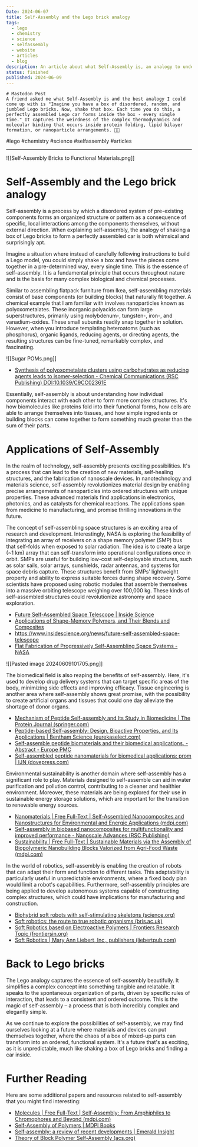 ```yaml
---
Date: 2024-06-07
title: Self-Assembly and the Lego brick analogy
tags:
  - lego
  - chemistry
  - science
  - selfassembly
  - website
  - articles
  - blog
description: An article about what Self-Assembly is, an analogy to understand why it's interesting, and recent advances in the field.
status: finished
published: 2024-06-09
---
```

```
# Mastodon Post
A friend asked me what Self-Assembly is and the best analogy I could come up with is "Imagine you have a box of disordered, random, and jumbled Lego bricks. Now, shake that box. Each time you do this, a perfectly assembled Lego car forms inside the box - every single time." It captures the weirdness of the complex thermodynamics and molecular binding that occurs inside protein folding, lipid bilayer formation, or nanoparticle arrangements. 🧩🚗
```
#lego #chemistry #science #selfassembly #articles 

---

![[Self-Assembly Bricks to Functional Materials.png]]
# Self-Assembly and the Lego brick analogy

Self-assembly is a process by which a disordered system of pre-existing components forms an organized structure or pattern as a consequence of specific, local interactions among the components themselves, without external direction. When explaining self-assembly, the analogy of shaking a box of Lego bricks to form a perfectly assembled car is both whimsical and surprisingly apt.

Imagine a situation where instead of carefully following instructions to build a Lego model, you could simply shake a box and have the pieces come together in a pre-determined way, every single time. This is the essence of self-assembly. It is a fundamental principle that occurs throughout nature and is the basis for many complex biological and chemical processes.

Similar to assembling flatpack furniture from Ikea, self-assembling materials consist of base components (or building blocks) that naturally fit together. A chemical example that I am familiar with involves nanoparticles known as polyoxometalates. These inorganic polyacids can form large superstructures, primarily using molybdenum-, tungsten-, iron-, and vanadium-oxides. These small subunits readily snap together in solution. However, when you introduce templating heteroatoms (such as phosphorus), organic ligands, reducing agents, or directing agents, the resulting structures can be fine-tuned, remarkably complex, and fascinating. 

![[Sugar POMs.png]]
 - [Synthesis of polyoxometalate clusters using carbohydrates as reducing agents leads to isomer-selection - Chemical Communications (RSC Publishing) DOI:10.1039/C9CC02361E](https://pubs.rsc.org/en/content/articlehtml/2019/cc/c9cc02361e)

Essentially, self-assembly is about understanding how individual components interact with each other to form more complex structures. It's how biomolecules like proteins fold into their functional forms, how cells are able to arrange themselves into tissues, and how simple ingredients or building blocks can come together to form something much greater than the sum of their parts.

# Applications of Self-Assembly

In the realm of technology, self-assembly presents exciting possibilities. It's a process that can lead to the creation of new materials, self-healing structures, and the fabrication of nanoscale devices. In nanotechnology and materials science, self-assembly revolutionizes material design by enabling precise arrangements of nanoparticles into ordered structures with unique properties. These advanced materials find applications in electronics, photonics, and as catalysts for chemical reactions. The applications span from medicine to manufacturing, and promise thrilling innovations in the future.

The concept of self-assembling space structures is an exciting area of research and development. Interestingly, NASA is exploring the feasibility of integrating an array of receivers on a shape memory polymer (SMP) bus that self-folds when exposed to solar radiation. The idea is to create a large (~1 km) array that can self-transform into operational configurations once in orbit. SMPs are useful for building low-cost self-deployable structures, such as solar sails, solar arrays, sunshields, radar antennas, and systems for space debris capture. These structures benefit from SMPs’ lightweight property and ability to express suitable forces during shape recovery. Some scientists have proposed using robotic modules that assemble themselves into a massive orbiting telescope weighing over 100,000 kg. These kinds of self-assembled structures could revolutionize astronomy and space exploration.

- [Future Self-Assembled Space Telescope | Inside Science](https://www.insidescience.org/news/future-self-assembled-space-telescope)
- [Applications of Shape-Memory Polymers, and Their Blends and Composites](https://link.springer.com/chapter/10.1007/978-981-13-8574-2_13)
- https://www.insidescience.org/news/future-self-assembled-space-telescope
- [Flat Fabrication of Progressively Self-Assembling Space Systems - NASA](https://www.nasa.gov/general/flat-fabrication-of-progressively-self-assembling-space-systems/)

![[Pasted image 20240609101705.png]]

The biomedical field is also reaping the benefits of self-assembly. Here, it's used to develop drug delivery systems that can target specific areas of the body, minimizing side effects and improving efficacy. Tissue engineering is another area where self-assembly shows great promise, with the possibility to create artificial organs and tissues that could one day alleviate the shortage of donor organs.
 - [Mechanism of Peptide Self-assembly and Its Study in Biomedicine | The Protein Journal (springer.com)](https://link.springer.com/article/10.1007/s10930-024-10200-5)
 - [Peptide-based Self-assembly: Design, Bioactive Properties, and Its Applications | Bentham Science (eurekaselect.com)](https://www.eurekaselect.com/article/129473)
 - [Self-assemble peptide biomaterials and their biomedical applications. - Abstract - Europe PMC](https://europepmc.org/article/PMC/PMC6812166)
 - [Self-assembled peptide nanomaterials for biomedical applications: prom | IJN (dovepress.com)](https://www.dovepress.com/self-assembled-peptide-nanomaterials-for-biomedical-applications-promi-peer-reviewed-fulltext-article-IJN)

Environmental sustainability is another domain where self-assembly has a significant role to play. Materials designed to self-assemble can aid in water purification and pollution control, contributing to a cleaner and healthier environment. Moreover, these materials are being explored for their use in sustainable energy storage solutions, which are important for the transition to renewable energy sources.
- [Nanomaterials | Free Full-Text | Self-Assembled Nanocomposites and Nanostructures for Environmental and Energic Applications (mdpi.com)](https://www.mdpi.com/2079-4991/13/2/220)
- [Self-assembly in biobased nanocomposites for multifunctionality and improved performance - Nanoscale Advances (RSC Publishing)](https://pubs.rsc.org/en/content/articlelanding/2021/na/d1na00391g)
- [Sustainability | Free Full-Text | Sustainable Materials via the Assembly of Biopolymeric Nanobuilding Blocks Valorized from Agri-Food Waste (mdpi.com)](https://www.mdpi.com/2071-1050/16/3/1286)

In the world of robotics, self-assembly is enabling the creation of robots that can adapt their form and function to different tasks. This adaptability is particularly useful in unpredictable environments, where a fixed body plan would limit a robot's capabilities. Furthermore, self-assembly principles are being applied to develop autonomous systems capable of constructing complex structures, which could have implications for manufacturing and construction.
- [Biohybrid soft robots with self-stimulating skeletons (science.org)](https://www.science.org/doi/pdf/10.1126/scirobotics.abe7577)
- [Soft robotics: the route to true robotic organisms (bris.ac.uk)](https://research-information.bris.ac.uk/ws/portalfiles/portal/285103423/Rossiter2021_Article_SoftRoboticsTheRouteToTrueRobo.pdf)
- [Soft Robotics based on Electroactive Polymers | Frontiers Research Topic (frontiersin.org)](https://www.frontiersin.org/research-topics/9677/soft-robotics-based-on-electroactive-polymers/overview)
- [Soft Robotics | Mary Ann Liebert, Inc., publishers (liebertpub.com)](https://home.liebertpub.com/publications/soft-robotics/616/press)

# Back to Lego bricks

The Lego analogy captures the essence of self-assembly beautifully. It simplifies a complex concept into something tangible and relatable. It speaks to the spontaneous organization of parts, driven by specific rules of interaction, that leads to a consistent and ordered outcome. This is the magic of self-assembly – a process that is both incredibly complex and elegantly simple.

As we continue to explore the possibilities of self-assembly, we may find ourselves looking at a future where materials and devices can put themselves together, where the chaos of a box of mixed-up parts can transform into an ordered, functional system. It's a future that's as exciting, as it is unpredictable, much like shaking a box of Lego bricks and finding a car inside.

# Further Reading

Here are some additional papers and resources related to self-assembly that you might find interesting:
- [Molecules | Free Full-Text | Self-Assembly: From Amphiphiles to Chromophores and Beyond (mdpi.com)](https://www.mdpi.com/1420-3049/19/6/8589)
- [Self-Assembly of Polymers | MDPI Books](https://www.mdpi.com/books/reprint/2230-self-assembly-of-polymers)
- [Self‐assembly: a review of recent developments | Emerald Insight](https://www.emerald.com/insight/content/doi/10.1108/01445150810889466/full/html)
- [Theory of Block Polymer Self-Assembly (acs.org)](https://pubs.acs.org/pb-assets/in-focus/preview/preview-2024-Theory-of-Block-Polymer-Self-Assembly-Magruder-1713561640153.pdf)